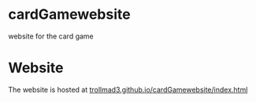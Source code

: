 # cardGamewebsite
website for the card game

# Website
The website is hosted at [trollmad3.github.io/cardGamewebsite/index.html](https://trollmad3.github.io/cardGamewebsite/index.html)
